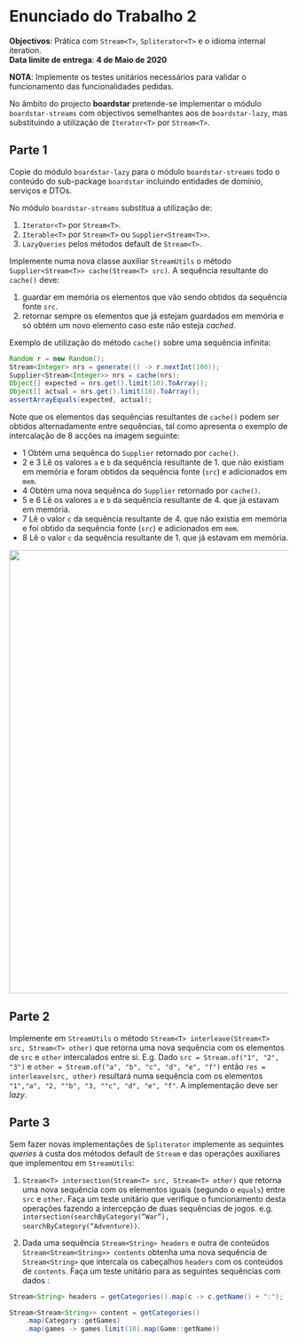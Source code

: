 # Enunciado do Trabalho 2

**Objectivos**: Prática com `Stream<T>`, `Spliterator<T>` e o idioma internal
iteration.
<br>
**Data limite de entrega**: **4 de Maio de 2020**

**NOTA**: Implemente os testes unitários necessários para validar o
funcionamento das funcionalidades pedidas.

No âmbito do projecto **boardstar** pretende-se implementar o módulo 
`boardstar-streams` com objectivos semelhantes aos de `boardstar-lazy`,
mas substituindo a utilização de `Iterator<T>` por `Stream<T>`. 

## Parte 1

Copie do módulo `boardstar-lazy` para o módulo `boardstar-streams` todo o conteúdo
do sub-package `boardstar` incluindo entidades de domínio, serviços e DTOs.

No módulo `boardstar-streams` substitua a utilização de:
1. `Iterator<T>` por `Stream<T>`.
2. `Iterable<T>` por `Stream<T>` ou `Supplier<Stream<T>>`.
2. `LazyQueries` pelos métodos default de `Stream<T>`.

Implemente numa nova classe auxiliar `StreamUtils` o método 
`Supplier<Stream<T>> cache(Stream<T> src)`.
A sequência resultante do `cache()` deve:
1. guardar em memória os elementos que vão sendo obtidos da sequência fonte `src`.
2. retornar sempre os elementos que já estejam guardados em
memória e só obtém um novo elemento caso este não esteja _cached_.

Exemplo de utilização do método `cache()` sobre uma sequência infinita:

```java
Random r = new Random();
Stream<Integer> nrs = generate(() -> r.nextInt(100));
Supplier<Stream<Integer>> nrs = cache(nrs);
Object[] expected = nrs.get().limit(10).ToArray();
Object[] actual = nrs.get().limit(10).ToArray();
assertArrayEquals(expected, actual);
```

Note que os elementos das sequências resultantes de `cache()` podem ser obtidos alternadamente
entre sequências, tal como apresenta o exemplo de intercalação de 8 acções na imagem seguinte:

* 1 Obtém uma sequênca do `Supplier` retornado por `cache()`.
* 2 e 3 Lê os valores `a` e `b` da sequência resultante de 1. que não existiam em memória e
foram obtidos da sequência fonte (`src`) e adicionados em `mem`.
* 4 Obtém uma nova sequênca do `Supplier` retornado por `cache()`.
* 5 e 6 Lê os valores `a` e `b` da sequência resultante de 4. que já estavam em memória.
* 7 Lê o valor `c` da sequência resultante de 4. que não existia em memória e
foi obtido da sequência fonte (`src`) e adicionados em `mem`.
* 8 Lê o valor `c` da sequência resultante de 1. que já estavam em memória.

<img src="assets/cache.jpg" width="800px"/> 

## Parte 2

Implemente em `StreamUtils` o método `Stream<T> interleave(Stream<T> src, Stream<T> other)`
que retorna uma nova sequência com os elementos de `src` e `other` intercalados entre si.
E.g. Dado `src = Stream.of("1", "2", "3")` e `other = Stream.of("a", "b", "c", "d", "e", "f")` então 
`res = interleave(src, other)` resultará numa sequência com os elementos 
`"1","a", "2, ""b", "3, ""c", "d", "e", "f"`.
A implementação deve ser _lazy_.

## Parte 3

Sem fazer novas implementações de `Spliterator` implemente as sequintes _queries_ à custa dos
métodos default de `Stream` e das operações auxiliares que implementou em `StreamUtils`:

1. `Stream<T> intersection(Stream<T> src, Stream<T> other)` que retorna uma nova sequência com os
elementos iguais (segundo o `equals`) entre `src` e `other`.
Faça um teste unitário que verifique o funcionamento desta operações fazendo a intercepção de
duas sequências de jogos. e.g. `intersection(searchByCategory(“War”), searchByCategory(“Adventure))`.

2. Dada uma sequência `Stream<String> headers` e outra de conteúdos `Stream<Stream<String>> contents`
obtenha uma nova sequência de `Stream<String>` que intercala os cabeçalhos `headers` com os conteúdos de `contents`.
Faça um teste unitário para as seguintes sequências com dados :

```java
Stream<String> headers = getCategories().map(c -> c.getName() + ":");

Stream<Stream<String>> content = getCategories()
    .map(Category::getGames)
    .map(games -> games.limit(10).map(Game::getName))
```